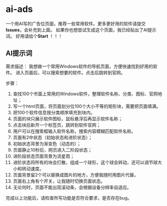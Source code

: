 # ai-ads 
  一个用AI写的广告位页面，推荐一些常用软件。更多更好用的软件请提交**Issues**，会补充到上面。
如果你也想尝试生成这个页面，我已经贴出了AI提示词。
好用请给个**Start** ！！！

## AI提示词
需求描述：
我想做一个常用Windows软件的导航页面，方便快速找到好用的软件。
进入页面后，可以搜索想要的软件。点击后跳转到官网。

步骤：
1. 查找100个市面上常用的Windows软件，整理软件名称、分类、图标、官网地址；
2. 写一个html页面，将页面划分位100个大小不等的矩形块，需要把页面填满。
3. 把100个软件信息按分类顺序填充到块内。
4. 页面的块只展示软件图标，鼠标悬浮后再显示软件名称；
5. 点击块后新开一个标签页，跳转到软件官网；
6. 用户可以在搜索框输入软件名称，搜索内容模糊匹配软件名称。
7. 页面有2中状态（初始状态和进阶状态）；
8. 初始状态背景为渐变色（动态的）；
9. 页面静止10秒后，网页进入二阶段状态；
10. 进阶段状态页面背景为流星雨；
11. 进阶状态将所有的块会打散，组成一个球形，这个球会转动，还可以调节球大小和转动速度。
12. 页面背景留2个可以替换成图片的地方，方便我随时用图片代替。
13. 页面右上角有个开关，让我随时切换页面状态。
14. 无论何时，页面不能出现滚动条，会根据设备分辨率自适应。

完成以上功能后，请检查所写功能是否符合要求，是否存在bug。
